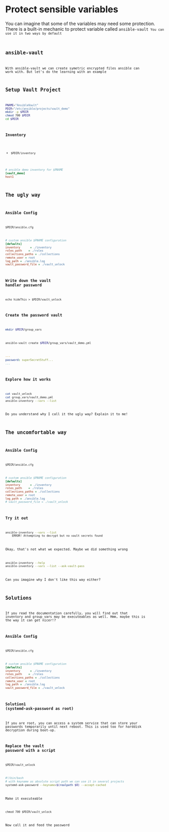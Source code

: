 # Protect sensible variables
You can imagine that some of the variables may need some protection.
There is a built-in mechanic to protect variable called <code>ansible-vault<code>
You can use it in two ways by default

## ansible-vault
With ansible-vault we can create symetric encrypted files ansible can work with.
But  let's do the learning with an example

## Setup Vault Project
```bash
PNAME="AnsibleVault"
PDIR="/etc/ansible/projects/vault_demo"
mkdir -p $PDIR
chmod 700 $PDIR
cd $PDIR
```

### Inventory
* <code>$PDIR/inventory</code>
```ini
# ansible demo inventory for $PNAME
[vault_demo]
host1
```

## The ugly way
### Ansible Config
<code>$PDIR/ansible.cfg</code>
```ini
# custom ansible $PNAME configuration
[defaults]
inventory      = ./inventory
roles_path    = ./roles
collections_paths = ./collections
remote_user = root
log_path = ./ansible.log
vault_password_file = ./vault_unlock
```

### Write down the vault handler password
    echo hideThis > $PDIR/vault_unlock

### Create the password vault
```bash
mkdir $PDIR/group_vars
```
```bash
ansible-vault create $PDIR/group_vars/vault_demo.yml
```
```yaml
---
password: superSecretStuff...
...
```

### Explore how it works
```bash
cat vault_unlock
cat group_vars/vault_demo.yml
ansible-inventory --vars --list
```
Do you understand why I call it the ugly way?
Explain it to me!

## The uncomfortable way
### Ansible Config
<code>$PDIR/ansible.cfg</code>
```ini
# custom ansible $PNAME configuration
[defaults]
inventory      = ./inventory
roles_path    = ./roles
collections_paths = ./collections
remote_user = root
log_path = ./ansible.log
# vault_password_file = ./vault_unlock
```

### Try it out
```bash
ansible-inventory --vars --list
	ERROR! Attempting to decrypt but no vault secrets found
```
Okay, that's not what we expected.
Maybe we did something wrong
```bash
ansible-inventory --help
ansible-inventory --vars --list --ask-vault-pass
```
Can you imagine why I don't like this way either?

## Solutions 
If you read the documentation carefully, you will find out that inventory and group_vars may be executeables as well.
Hmm, maybe this is the way it can get nicer!?


### Ansible Config
<code>$PDIR/ansible.cfg</code>
```ini
# custom ansible $PNAME configuration
[defaults]
inventory      = ./inventory
roles_path    = ./roles
collections_paths = ./collections
remote_user = root
log_path = ./ansible.log
vault_password_file = ./vault_unlock
```

### Solution1 (systemd-ask-password as root)
If you are root, you can access a system service that can store your passwords temporarily until next reboot.
This is used too for harddisk decryption during boot-up.

### Replace the vault password with a script
```
$PDIR/vault_unlock
```
```bash
#!/bin/bash
# with keyname as absolute script path we can use it in several projects
systemd-ask-password --keyname=$(realpath $0) --accept-cached
```
Make it executeable
```
chmod 700 $PDIR/vault_unlock
```
Now call it and feed the password

<!--stackedit_data:
eyJoaXN0b3J5IjpbLTI4NzM4ODMzMCwxNzI4NjQxOTY3LDIzMj
Y0MzgyN119
-->